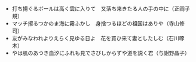 <script>FontJSON={User:"42596" ,DomainID:"D0008738MFR", Font:["DFKinBunTsubaki-W5","DFKaiShoRWPro6N-W5","DFJadeFangSongJP13N-W4"]}</script>
<script src='https://dfo.dynacw.co.jp/JSDynaFont/DynaFont.js'></script>

<style>

body { 
 font-family: 'DFKinBunTsubaki-W5'
 font-family: 'DFKaiShoRWPro6N-W5'
 font-family: 'DFJadeFangSongJP13N-W4'
 font-size: 30px;
 font-weight: 400;
 }

</style>

- 打ち揚ぐるボールは高く雲に入りて　又落ち来きたる人の手の中に（正岡子規）
- マッチ擦るつかのま海に霧ふかし　身捨つるほどの祖国はありや（寺山修司）
- 友がみなわれよりえらく見ゆる日よ　花を買ひ来て妻としたしむ（石川啄木）
- やは肌のあつき血汐にふれも見でさびしからずや道を説く君（与謝野晶子）
